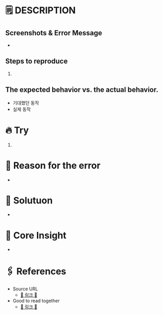# 🗒️ DESCRIPTION
## Screenshots & Error Message
- 
## Steps to reproduce
1. 
## The expected behavior vs. the actual behavior.
- 기대했던 동작
- 실제 동작

# 🔥 Try
1. 

# 🦋 Reason for the error
- 

# 🐛 Solutuon
- 

# 📝 Core Insight
- 

# 🖇️ References
- Source URL
	- [🔗 링크 🔗]()
- Good to read together
	- [🔗 링크 🔗]()